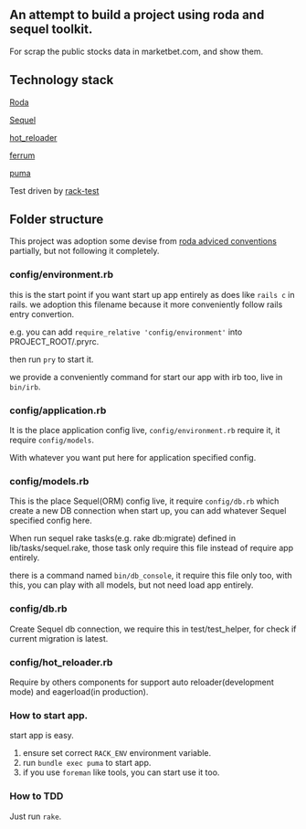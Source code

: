 ## An attempt to build a project using roda and sequel toolkit.

For scrap the public stocks data in marketbet.com, and show them.

## Technology stack

[Roda](https://github.com/jeremyevans/roda)

[Sequel](https://github.com/jeremyevans/sequel)

[hot_reloader](https://github.com/zw963/hot_reloader)

[ferrum](https://github.com/rubycdp/ferrum)

[puma](https://github.com/puma/puma)

Test driven by [rack-test](https://github.com/rack/rack-test)

## Folder structure

This project was adoption some devise from [roda adviced conventions](https://github.com/jeremyevans/roda/blob/master/doc/conventions.rdoc) partially, but not following it completely.

### config/environment.rb
this is the start point if you want start up app entirely as does like `rails c` in rails.
we adoption this filename because it more conveniently follow rails entry convertion.

e.g. you can add `require_relative 'config/environment'` into PROJECT_ROOT/.pryrc.

then run `pry` to start it.

we provide a conveniently command for start our app with irb too, live in `bin/irb`.

### config/application.rb

It is the place application config live, `config/environment.rb` require it, it require `config/models`.

With whatever you want put here for application specified config.

### config/models.rb

This is the place Sequel(ORM) config live, it require `config/db.rb` which create 
a new DB connection when start up, you can add whatever Sequel specified config here.

When run sequel rake tasks(e.g. rake db:migrate) defined in lib/tasks/sequel.rake, 
those task only require this file instead of require app entirely.

there is a command named `bin/db_console`, it require this file only too, with this, 
you can play with all models, but not need load app entirely.

### config/db.rb

Create Sequel db connection, we require this in test/test_helper, for check if current migration is latest.

### config/hot_reloader.rb

Require by others components for support auto reloader(development mode) and eagerload(in production).

### How to start app.

start app is easy.

1. ensure set correct `RACK_ENV` environment variable.
2. run `bundle exec puma` to start app.
3. if you use `foreman` like tools, you can start use it too.

### How to TDD

Just run `rake`.





